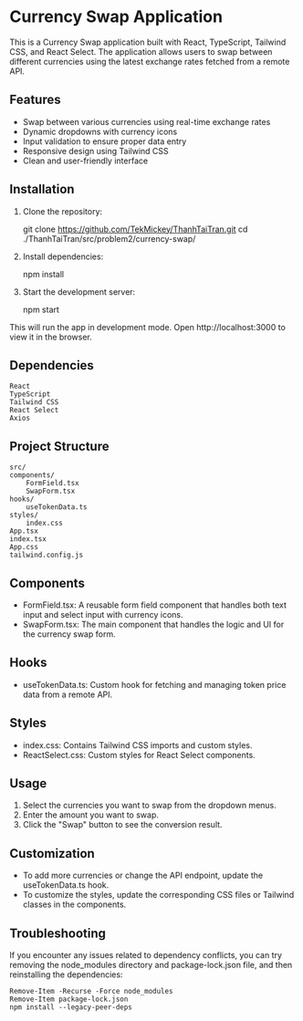 # Currency Swap Application

This is a Currency Swap application built with React, TypeScript, Tailwind CSS, and React Select. The application allows users to swap between different currencies using the latest exchange rates fetched from a remote API.

## Features

- Swap between various currencies using real-time exchange rates
- Dynamic dropdowns with currency icons
- Input validation to ensure proper data entry
- Responsive design using Tailwind CSS
- Clean and user-friendly interface

## Installation

1. Clone the repository:

   git clone https://github.com/TekMickey/ThanhTaiTran.git
   cd ./ThanhTaiTran/src/problem2/currency-swap/

2. Install dependencies:

   npm install

3. Start the development server:

   npm start

This will run the app in development mode. Open http://localhost:3000 to view it in the browser.

## Dependencies

    React
    TypeScript
    Tailwind CSS
    React Select
    Axios

## Project Structure

    src/
    components/
        FormField.tsx
        SwapForm.tsx
    hooks/
        useTokenData.ts
    styles/
        index.css
    App.tsx
    index.tsx
    App.css
    tailwind.config.js

## Components

- FormField.tsx: A reusable form field component that handles both text input and select input with currency icons.
- SwapForm.tsx: The main component that handles the logic and UI for the currency swap form.

## Hooks

- useTokenData.ts: Custom hook for fetching and managing token price data from a remote API.

## Styles

- index.css: Contains Tailwind CSS imports and custom styles.
- ReactSelect.css: Custom styles for React Select components.

## Usage

1. Select the currencies you want to swap from the dropdown menus.
2. Enter the amount you want to swap.
3. Click the "Swap" button to see the conversion result.

## Customization

- To add more currencies or change the API endpoint, update the useTokenData.ts hook.
- To customize the styles, update the corresponding CSS files or Tailwind classes in the components.

## Troubleshooting

If you encounter any issues related to dependency conflicts, you can try removing the node_modules directory and package-lock.json file, and then reinstalling the dependencies:

    Remove-Item -Recurse -Force node_modules
    Remove-Item package-lock.json
    npm install --legacy-peer-deps
